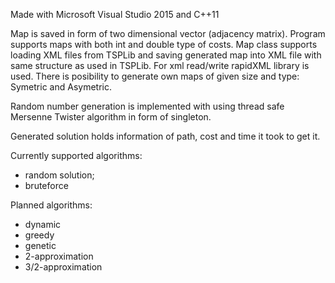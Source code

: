 Made with Microsoft Visual Studio 2015 and C++11

Map is saved in form of two dimensional vector (adjacency matrix).
Program supports maps with both int and double type of costs. 
Map class supports loading XML files from TSPLib and saving generated map into XML file with same structure as used in TSPLib. 
For xml read/write rapidXML library is used. 
There is posibility to generate own maps of given size and type: Symetric and Asymetric.

Random number generation is implemented with using thread safe Mersenne Twister algorithm in form of singleton.

Generated solution holds information of path, cost and time it took to get it.

Currently supported algorithms:
- random solution;
- bruteforce


Planned algorithms:
- dynamic
- greedy
- genetic
- 2-approximation
- 3/2-approximation
